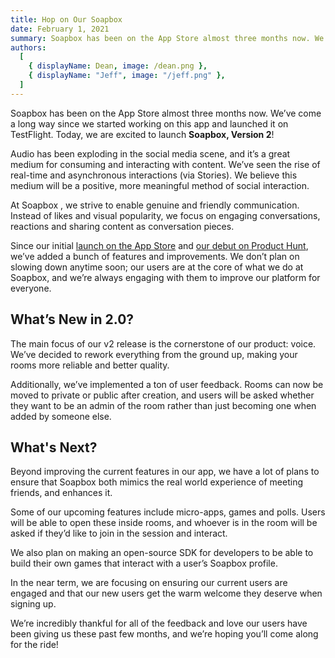 ```yaml
---
title: Hop on Our Soapbox
date: February 1, 2021
summary: Soapbox has been on the App Store almost three months now. We’ve come a long way since we started working on this app and launched it on TestFlight. Today, we are excited to launch Soapbox, Version 2!.
authors:
  [
    { displayName: Dean, image: /dean.png },
    { displayName: "Jeff", image: "/jeff.png" },
  ]
---
```


Soapbox has been on the App Store almost three months now. We’ve come a long way since we started working on this app and launched it on TestFlight. Today, we are excited to launch **Soapbox, Version 2**!

Audio has been exploding in the social media scene, and it’s a great medium for consuming and interacting with content. We’ve seen the rise of real-time and asynchronous interactions (via Stories). We believe this medium will be a positive, more meaningful method of social interaction.

At Soapbox , we strive to enable genuine and friendly communication. Instead of likes and visual popularity, we focus on engaging conversations, reactions and sharing content as conversation pieces.

Since our initial [launch on the App Store](https://apps.apple.com/us/app/soapbox-talk-with-anyone/id1529283270) and [our debut on Product Hunt](https://www.producthunt.com/posts/soapbox-talk-with-anyone), we’ve added a bunch of features and improvements. We don’t plan on slowing down anytime soon; our users are at the core of what we do at Soapbox, and we’re always engaging with them to improve our platform for everyone.

## What’s New in 2.0?

The main focus of our v2 release is the cornerstone of our product: voice. We’ve decided to rework everything from the ground up, making your rooms more reliable and better quality.

Additionally, we’ve implemented a ton of user feedback. Rooms can now be moved to private or public after creation, and users will be asked whether they want to be an admin of the room rather than just becoming one when added by someone else.

## What's Next?

Beyond improving the current features in our app, we have a lot of plans to ensure that Soapbox both mimics the real world experience of meeting friends, and enhances it.

Some of our upcoming features include micro-apps, games and polls. Users will be able to open these inside rooms, and whoever is in the room will be asked if they’d like to join in the session and interact.

We also plan on making an open-source SDK for developers to be able to build their own games that interact with a user’s Soapbox profile.

In the near term, we are focusing on ensuring our current users are engaged and that our new users get the warm welcome they deserve when signing up.

We’re incredibly thankful for all of the feedback and love our users have been giving us these past few months, and we’re hoping you’ll come along for the ride!
